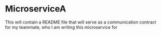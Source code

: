 # MicroserviceA
This will contain a README file that will serve as a communication contract for my teammate, who I am writing this microservice for
